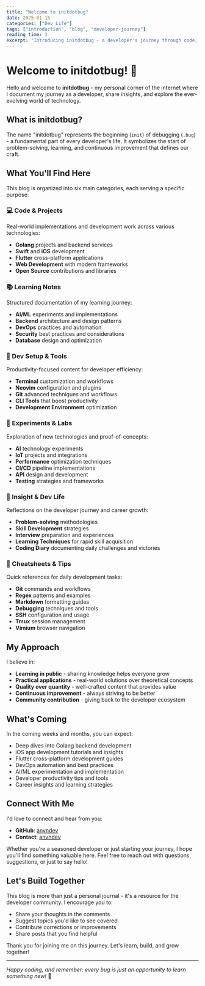 ```yaml
---
title: "Welcome to initdotbug"
date: 2025-01-15
categories: ["Dev Life"]
tags: ["introduction", "blog", "developer-journey"]
reading_time: 3
excerpt: "Introducing initdotbug - a developer's journey through code, learning, and experiments. Discover what this blog is about and what you can expect."
---
```


# Welcome to initdotbug! 🐛

Hello and welcome to **initdotbug** - my personal corner of the internet where I document my journey as a developer, share insights, and explore the ever-evolving world of technology.

## What is initdotbug?

The name "initdotbug" represents the beginning (`init`) of debugging (`.bug`) - a fundamental part of every developer's life. It symbolizes the start of problem-solving, learning, and continuous improvement that defines our craft.

## What You'll Find Here

This blog is organized into six main categories, each serving a specific purpose:

### 💻 Code & Projects
Real-world implementations and development work across various technologies:
- **Golang** projects and backend services
- **Swift** and **iOS** development
- **Flutter** cross-platform applications
- **Web Development** with modern frameworks
- **Open Source** contributions and libraries

### 📚 Learning Notes
Structured documentation of my learning journey:
- **AI/ML** experiments and implementations
- **Backend** architecture and design patterns
- **DevOps** practices and automation
- **Security** best practices and considerations
- **Database** design and optimization

### 🔧 Dev Setup & Tools
Productivity-focused content for developer efficiency:
- **Terminal** customization and workflows
- **Neovim** configuration and plugins
- **Git** advanced techniques and workflows
- **CLI Tools** that boost productivity
- **Development Environment** optimization

### 🧪 Experiments & Labs
Exploration of new technologies and proof-of-concepts:
- **AI** technology experiments
- **IoT** projects and integrations
- **Performance** optimization techniques
- **CI/CD** pipeline implementations
- **API** design and development
- **Testing** strategies and frameworks

### 🧠 Insight & Dev Life
Reflections on the developer journey and career growth:
- **Problem-solving** methodologies
- **Skill Development** strategies
- **Interview** preparation and experiences
- **Learning Techniques** for rapid skill acquisition
- **Coding Diary** documenting daily challenges and victories

### 📝 Cheatsheets & Tips
Quick references for daily development tasks:
- **Git** commands and workflows
- **Regex** patterns and examples
- **Markdown** formatting guides
- **Debugging** techniques and tools
- **SSH** configuration and usage
- **Tmux** session management
- **Vimium** browser navigation

## My Approach

I believe in:
- **Learning in public** - sharing knowledge helps everyone grow
- **Practical applications** - real-world solutions over theoretical concepts
- **Quality over quantity** - well-crafted content that provides value
- **Continuous improvement** - always striving to be better
- **Community contribution** - giving back to the developer ecosystem

## What's Coming

In the coming weeks and months, you can expect:
- Deep dives into Golang backend development
- iOS app development tutorials and insights
- Flutter cross-platform development guides
- DevOps automation and best practices
- AI/ML experimentation and implementation
- Developer productivity tips and tools
- Career insights and learning strategies

## Connect With Me

I'd love to connect and hear from you:
- **GitHub**:  [anvndev](https://github.com/anvndev)
- **Contact**: [anvndev](https://anvndev.github.io/)

Whether you're a seasoned developer or just starting your journey, I hope you'll find something valuable here. Feel free to reach out with questions, suggestions, or just to say hello!

## Let's Build Together

This blog is more than just a personal journal - it's a resource for the developer community. I encourage you to:
- Share your thoughts in the comments
- Suggest topics you'd like to see covered
- Contribute corrections or improvements
- Share posts that you find helpful

Thank you for joining me on this journey. Let's learn, build, and grow together!

---

*Happy coding, and remember: every bug is just an opportunity to learn something new!* 🚀